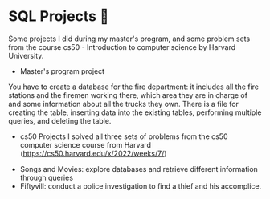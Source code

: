 # SQL Projects 📇
Some projects I did during my master's program, and some problem sets from the course cs50 - Introduction to computer science by Harvard University.

* Master's program project 

You have to create a database for the fire department: it includes all the fire stations and the firemen working there, which area they are in charge of and some information about all the trucks they own.
There is a file for creating the table, inserting data into the existing tables, performing multiple queries, and deleting the table.

* cs50 Projects
I solved all three sets of problems from the cs50 computer science course from Harvard (https://cs50.harvard.edu/x/2022/weeks/7/)
- Songs and Movies: explore databases and retrieve different information through queries
- Fiftyvill: conduct a police investigation to find a thief and his accomplice.
